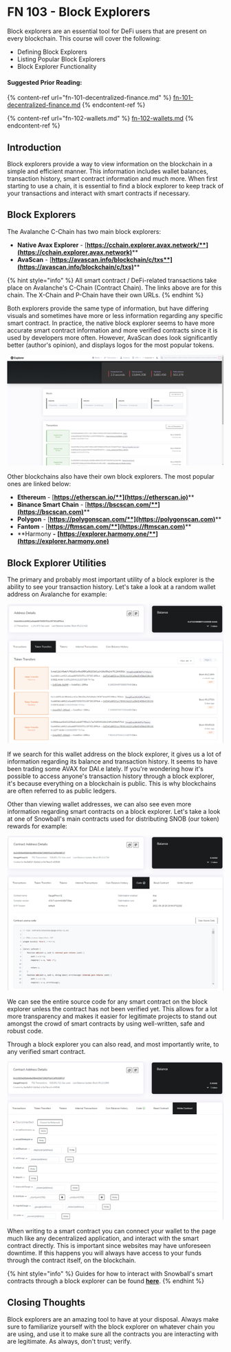 # FN 103 - Block Explorers

Block explorers are an essential tool for DeFi users that are present on every blockchain. This course will cover the following:

* Defining Block Explorers
* Listing Popular Block Explorers
* Block Explorer Functionality

#### Suggested Prior Reading:

{% content-ref url="fn-101-decentralized-finance.md" %}
[fn-101-decentralized-finance.md](fn-101-decentralized-finance.md)
{% endcontent-ref %}

{% content-ref url="fn-102-wallets.md" %}
[fn-102-wallets.md](fn-102-wallets.md)
{% endcontent-ref %}

## Introduction

Block explorers provide a way to view information on the blockchain in a simple and efficient manner. This information includes wallet balances, transaction history, smart contract information and much more. When first starting to use a chain, it is essential to find a block explorer to keep track of your transactions and interact with smart contracts if necessary.

## Block Explorers

The Avalanche C-Chain has two main block explorers:

* **Native Avax Explorer** - [**https://cchain.explorer.avax.network/**](https://cchain.explorer.avax.network)****
* **AvaScan** - [**https://avascan.info/blockchain/c/txs**](https://avascan.info/blockchain/c/txs)****

{% hint style="info" %}
All smart contract / DeFi-related transactions take place on Avalanche's C-Chain (Contract Chain). The links above are for this chain. The X-Chain and P-Chain have their own URLs.
{% endhint %}

Both explorers provide the same type of information, but have differing visuals and sometimes have more or less information regarding any specific smart contract. In practice, the native block explorer seems to have more accurate smart contract information and more verified contracts since it is used by developers more often. However, AvaScan does look significantly better (author's opinion), and displays logos for the most popular tokens.

![Avalanche C-Chain Native Block Explorer](<../../.gitbook/assets/image (5).png>)

Other blockchains also have their own block explorers. The most popular ones are linked below:

* **Ethereum** - [**https://etherscan.io/**](https://etherscan.io)****
* **Binance Smart Chain** - [**https://bscscan.com/**](https://bscscan.com)****
* **Polygon** - [**https://polygonscan.com/**](https://polygonscan.com)****
* **Fantom** - [**https://ftmscan.com/**](https://ftmscan.com)****
* **Harmony **-** **[**https://explorer.harmony.one/**](https://explorer.harmony.one)****

## Block Explorer Utilities

The primary and probably most important utility of a block explorer is the ability to see your transaction history. Let's take a look at a random wallet address on Avalanche for example:

![Random Wallet on Avalanche](<../../.gitbook/assets/image (9).png>)

If we search for this wallet address on the block explorer, it gives us a lot of information regarding its balance and transaction history. It seems to have been trading some AVAX for DAI.e lately. If you're wondering how it's possible to access anyone's transaction history through a block explorer, it's because everything on a blockchain is public. This is why blockchains are often referred to as public ledgers.

Other than viewing wallet addresses, we can also see even more information regarding smart contracts on a block explorer. Let's take a look at one of Snowball's main contracts used for distributing SNOB (our token) rewards for example:

![Snowball's GaugeProxyV2 Contract on Avalanche](<../../.gitbook/assets/image (7).png>)

We can see the entire source code for any smart contract on the block explorer unless the contract has not been verified yet. This allows for a lot more transparency and makes it easier for legitimate projects to stand out amongst the crowd of smart contracts by using well-written, safe and robust code.

Through a block explorer you can also read, and most importantly write, to any verified smart contract.

![Writing to Snowball's GaugeProxyV2 Contract on Avalanche](<../../.gitbook/assets/image (13).png>)

When writing to a smart contract you can connect your wallet to the page much like any decentralized application, and interact with the smart contract directly. This is important since websites may have unforeseen downtime. If this happens you will always have access to your funds through the contract itself, on the blockchain.

{% hint style="info" %}
Guides for how to interact with Snowball's smart contracts through a block explorer can be found [**here**](https://snowballs.gitbook.io/snowball-docs/resources/guides/manual-contract-interaction).
{% endhint %}

## Closing Thoughts

Block explorers are an amazing tool to have at your disposal. Always make sure to familiarize yourself with the block explorer on whatever chain you are using, and use it to make sure all the contracts you are interacting with are legitimate. As always, don't trust; verify.
